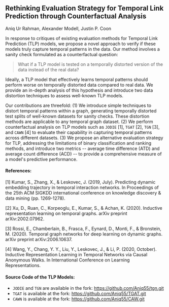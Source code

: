 ## Rethinking Evaluation Strategy for Temporal Link Prediction through Counterfactual Analysis
Aniq Ur Rahman, Alexander Modell, Justin P. Coon

In response to critiques of existing evaluation methods for Temporal Link Prediction (TLP) models, we propose a novel approach to verify if these models truly capture temporal patterns in the data. Our method involves a sanity check formulated as a counterfactual question: 
> What if a TLP model is tested on a temporally distorted version of the data instead of the real data? 

Ideally, a TLP model that effectively learns temporal patterns should perform worse on temporally distorted data compared to real data. We provide an in-depth analysis of this hypothesis and introduce two data distortion techniques to assess well-known TLP models.

Our contributions are threefold: (1) We introduce simple techniques to distort temporal patterns within a graph, generating temporally distorted test splits of well-known datasets for sanity checks. These distortion methods are applicable to any temporal graph dataset. (2) We perform counterfactual analysis on TLP models such as `JODIE` [1], `TGAT` [2], `TGN` [3], and `CAWN` [4] to evaluate their capability in capturing temporal patterns across different datasets. (3) We propose an alternative evaluation strategy for TLP, addressing the limitations of binary classification and ranking methods, and introduce two metrics -- average time difference (ATD) and average count difference (ACD) -- to provide a comprehensive measure of a model's predictive performance. 


#### References:
[1] Kumar, S., Zhang, X., & Leskovec, J. (2019, July). Predicting dynamic embedding trajectory in temporal interaction networks. In Proceedings of the 25th ACM SIGKDD international conference on knowledge discovery & data mining (pp. 1269-1278).

[2] Xu, D., Ruan, C., Korpeoglu, E., Kumar, S., & Achan, K. (2020). Inductive representation learning on temporal graphs. arXiv preprint arXiv:2002.07962.

[3] Rossi, E., Chamberlain, B., Frasca, F., Eynard, D., Monti, F., & Bronstein, M. (2020). Temporal graph networks for deep learning on dynamic graphs. arXiv preprint arXiv:2006.10637.

[4] Wang, Y., Chang, Y. Y., Liu, Y., Leskovec, J., & Li, P. (2020, October). Inductive Representation Learning in Temporal Networks via Causal Anonymous Walks. In International Conference on Learning Representations.


#### Source Code of the TLP Models:
- `JODIE` and `TGN` are available in the fork: https://github.com/Aniq55/tgn.git
- `TGAT` is available at the fork: https://github.com/Aniq55/TGAT.git
- `CAWN` is available at the fork: https://github.com/Aniq55/CAW.git